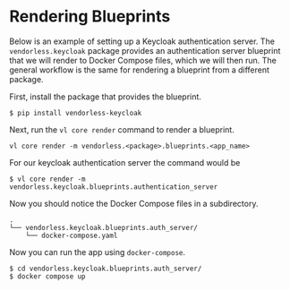 # Rendering Blueprints

Below is an example of setting up a Keycloak authentication server.
The `vendorless.keycloak` package provides an authentication server blueprint that we will render to Docker Compose files, which we will then run. The general workflow is the same for rendering a blueprint from a different package.   


First, install the package that provides the blueprint.

```console
$ pip install vendorless-keycloak
```

Next, run the `vl core render` command to render a blueprint.

```
vl core render -m vendorless.<package>.blueprints.<app_name>
```

For our keycloak authentication server the command would be

```console
$ vl core render -m vendorless.keycloak.blueprints.authentication_server
```

Now you should notice the Docker Compose files in a subdirectory.

```
.
└── vendorless.keycloak.blueprints.auth_server/
    └── docker-compose.yaml
```

Now you can run the app using `docker-compose`.

```console
$ cd vendorless.keycloak.blueprints.auth_server/
$ docker compose up
```
